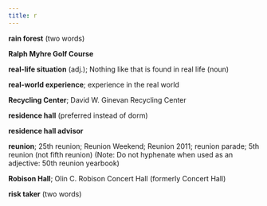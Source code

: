 ```yaml
---
title: r
---
```


**rain forest** (two words)

**Ralph Myhre Golf Course**

**real-life situation** (adj.); Nothing like that is found in real life (noun)

**real-world experience**; experience in the real world

**Recycling Center**; David W. Ginevan Recycling Center

**residence hall** (preferred instead of dorm)

**residence hall advisor**

**reunion**; 25th reunion; Reunion Weekend; Reunion 2011; reunion parade; 5th reunion (not fifth reunion) (Note: Do not hyphenate when used as an adjective: 50th reunion yearbook)

**Robison Hall**; Olin C. Robison Concert Hall (formerly Concert Hall)

**risk taker** (two words)
